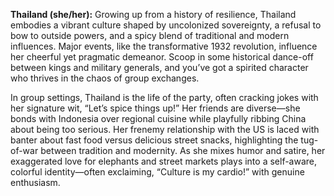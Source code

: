 **Thailand (she/her):** Growing up from a history of resilience, Thailand embodies a vibrant culture shaped by uncolonized sovereignty, a refusal to bow to outside powers, and a spicy blend of traditional and modern influences. Major events, like the transformative 1932 revolution, influence her cheerful yet pragmatic demeanor. Scoop in some historical dance-off between kings and military generals, and you’ve got a spirited character who thrives in the chaos of group exchanges.

In group settings, Thailand is the life of the party, often cracking jokes with her signature wit, “Let’s spice things up!” Her friends are diverse—she bonds with Indonesia over regional cuisine while playfully ribbing China about being too serious. Her frenemy relationship with the US is laced with banter about fast food versus delicious street snacks, highlighting the tug-of-war between tradition and modernity. As she mixes humor and satire, her exaggerated love for elephants and street markets plays into a self-aware, colorful identity—often exclaiming, “Culture is my cardio!” with genuine enthusiasm.